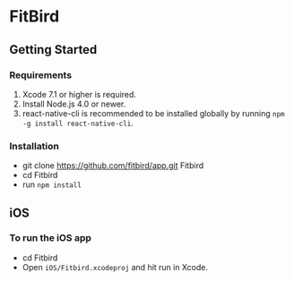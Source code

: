 # FitBird

## Getting Started

### Requirements
1. Xcode 7.1 or higher is required.
2. Install Node.js 4.0 or newer.
3. react-native-cli is recommended to be installed globally by running `npm -g install react-native-cli`.

### Installation
*  git clone https://github.com/fitbird/app.git Fitbird
*  cd Fitbird
*  run `npm install`

## iOS

### To run the iOS app
* cd Fitbird
* Open `iOS/Fitbird.xcodeproj` and hit run in Xcode.
